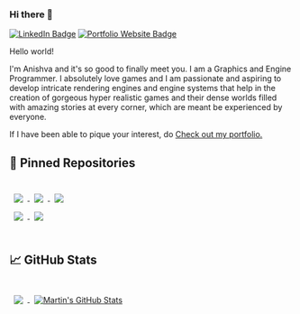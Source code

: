 ### Hi there 👋

[![LinkedIn Badge](https://img.shields.io/badge/LinkedIn-Profile-informational?style=flat&logo=linkedin&logoColor=white&color=0D76A8)](https://www.linkedin.com/in/anishva-bardhan/)
[![Portfolio Website Badge](https://img.shields.io/badge/Potfolio-Website-informational)](https://www.anishvabardhan.com/)

Hello world!

I'm Anishva and it's so good to finally meet you. I am a Graphics and Engine Programmer. I absolutely love games and I am passionate and aspiring to develop intricate rendering engines and engine systems that help in the creation of gorgeous hyper realistic games and their dense worlds filled with amazing stories at every corner, which are meant be experienced by everyone.

If I have been able to pique your interest, do [Check out my portfolio.](https://www.anishvabardhan.com)

## 📌 Pinned Repositories

<br>

<a href="https://github.com/anishvabardhan/PolyTree-Engine">
  <img align="center" style="margin:0.5rem" src="https://github-readme-stats.vercel.app/api/pin/?username=anishvabardhan&repo=PolyTree-Engine&title_color=ffffff&text_color=c9cacc&icon_color=4AB197&bg_color=1A2B34" />
</a>

<a href="https://github.com/anishvabardhan/Doomenstein">
  <img align="center" style="margin:0.5rem" src="https://github-readme-stats.vercel.app/api/pin/?username=anishvabardhan&repo=Doomenstein&title_color=ffffff&text_color=c9cacc&icon_color=4AB197&bg_color=1A2B34" />
</a>

<a href="https://github.com/anishvabardhan/Protogame3D">
  <img align="center" style="margin:0.5rem" src="https://github-readme-stats.vercel.app/api/pin/?username=anishvabardhan&repo=Protogame3D&title_color=ffffff&text_color=c9cacc&icon_color=4AB197&bg_color=1A2B34" />
</a>
<br>

<a href="https://github.com/anishvabardhan/Starship">
  <img align="center" style="margin:0.5rem" src="https://github-readme-stats.vercel.app/api/pin/?username=anishvabardhan&repo=Starship&title_color=ffffff&text_color=c9cacc&icon_color=4AB197&bg_color=1A2B34" />
</a>

<a href="https://github.com/anishvabardhan/Protogame2D">
  <img align="center" style="margin:0.5rem" src="https://github-readme-stats.vercel.app/api/pin/?username=anishvabardhan&repo=Protogame2D&title_color=ffffff&text_color=c9cacc&icon_color=4AB197&bg_color=1A2B34" />
</a>
<br>
<br>

## &#x1f4c8; GitHub Stats

<br>

<a href="https://github.com/anishvabardhan">
  <img align="center" style="margin:0.5rem" src="https://github-readme-stats.vercel.app/api/top-langs/?username=anishvabardhan&hide=html,css&title_color=ffffff&text_color=c9cacc&icon_color=4AB197&bg_color=1A2B34" />
</a>

<a href="https://github.com/anishvabardhan">
  <img align="center" style="margin:0.5rem" src="https://github-readme-stats.vercel.app/api?username=anishvabardhan&show_icons=true&line_height=27&count_private=true&title_color=ffffff&text_color=c9cacc&icon_color=4AB097&bg_color=1A2B34" alt="Martin's GitHub Stats" />
</a>

<br>
<br>
